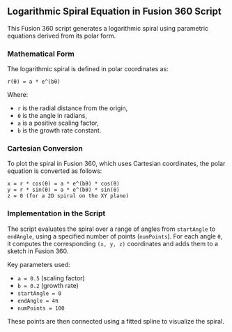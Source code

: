 
## Logarithmic Spiral Equation in Fusion 360 Script

This Fusion 360 script generates a logarithmic spiral using parametric equations derived from its polar form.

### Mathematical Form

The logarithmic spiral is defined in polar coordinates as:

    r(θ) = a * e^(bθ)

Where:
- `r` is the radial distance from the origin,
- `θ` is the angle in radians,
- `a` is a positive scaling factor,
- `b` is the growth rate constant.

### Cartesian Conversion

To plot the spiral in Fusion 360, which uses Cartesian coordinates, the polar equation is converted as follows:

    x = r * cos(θ) = a * e^(bθ) * cos(θ)
    y = r * sin(θ) = a * e^(bθ) * sin(θ)
    z = 0 (for a 2D spiral on the XY plane)

### Implementation in the Script

The script evaluates the spiral over a range of angles from `startAngle` to `endAngle`, using a specified number of points (`numPoints`). For each angle `θ`, it computes the corresponding `(x, y, z)` coordinates and adds them to a sketch in Fusion 360.

Key parameters used:
- `a = 0.5` (scaling factor)
- `b = 0.2` (growth rate)
- `startAngle = 0`
- `endAngle = 4π`
- `numPoints = 100`

These points are then connected using a fitted spline to visualize the spiral.

